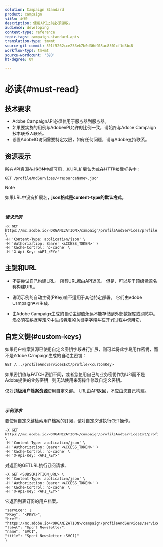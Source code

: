 ```yaml
---
solution: Campaign Standard
product: campaign
title: 必读
description: 使用API之前必须读取。
audience: developing
content-type: reference
topic-tags: campaign-standard-apis
translation-type: tm+mt
source-git-commit: 501f52624ce253eb7b0d36d908ac8502cf1d3b48
workflow-type: tm+mt
source-wordcount: '320'
ht-degree: 0%

---
```



# 必读{#must-read}

## 技术要求

* Adobe CampaignAPI必须仅用于服务器到服务器。
* 如果要实施的用例与AdobeAPI允许的比例一致，请始终与Adobe Campaign技术联系人联系。
* 设置AdobeIO访问需要特定权限，如有任何问题，请与Adobe支持联系。

## 资源表示

所有API资源在&#x200B;**JSON**&#x200B;中都可用，其URL扩展名为或在HTTP接受标头中：

`GET /profileAndServices/<resourceName>.json`

>[!NOTE]
>
>如果URL中没有扩展名，**json格式是content-type的默认格式。**

<br/>

***请求示例***

```
-X GET https://mc.adobe.io/<ORGANIZATION>/campaign/profileAndServices/profile.json \
-H 'Content-Type: application/json' \
-H 'Authorization: Bearer <ACCESS_TOKEN>' \
-H 'Cache-Control: no-cache' \
-H 'X-Api-Key: <API_KEY>'
```

## 主键和URL

* 不要尝试自己构建URL。 所有URL都由API返回。 但是，可以基于顶级资源名称构建URL。

* 说明示例的自动主键(PKey)值不适用于其他特定部署。 它们由Adobe CampaignAPI生成。

* 由Adobe Campaign生成的自动主键值永远不能存储到外部数据库或网站中。 您必须在数据库定义中生成特定的关键字字段并在开发过程中使用它。

## 自定义键{#custom-keys}

如果用户档案资源已使用自定义密钥字段进行扩展，则可以将此字段用作密钥，而不是Adobe Campaign生成的自动主密钥：

`GET /.../profileAndServicesExt/profile/<customKey>`

如果密钥值与PATCH密钥不同，或者您使用自己的业务密钥作为URI而不是Adobe提供的业务密钥，则无法使用来源操作修改自定义密钥。

仅对&#x200B;**顶级用户档案资源**&#x200B;使用自定义键。 URL由API返回，不应由您自己构建。

<br/>

***示例请求***

要使用自定义键检索用户档案的订阅，请对自定义键执行GET操作。

```
-X GET https://mc.adobe.io/<ORGANIZATION>/campaign/profileAndServicesExt/profile/<customKey> \
-H 'Content-Type: application/json' \
-H 'Authorization: Bearer <ACCESS_TOKEN>' \
-H 'Cache-Control: no-cache' \
-H 'X-Api-Key: <API_KEY>'
```

对返回的GETURL执行订阅请求。

```
-X GET <SUBSCRIPTION_URL> \
-H 'Content-Type: application/json' \
-H 'Authorization: Bearer <ACCESS_TOKEN>' \
-H 'Cache-Control: no-cache' \
-H 'X-Api-Key: <API_KEY>'
```

它返回列表订阅的用户档案。

```
"service": {
"PKey": "<PKEY>",
"href": "https://mc.adobe.io/<ORGANIZATION>/campaign/profileAndServices/service/<PKEY>",
"label": "Sport Newsletter",
"name": "SVC1",
"title": "Sport Newsletter (SVC1)"
}
```
